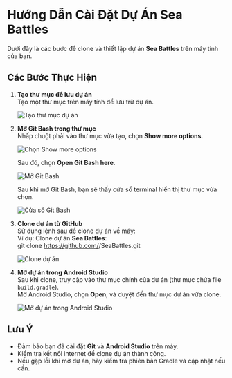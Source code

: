 # Hướng Dẫn Cài Đặt Dự Án Sea Battles

Dưới đây là các bước để clone và thiết lập dự án **Sea Battles** trên máy tính của bạn.

## Các Bước Thực Hiện

1. **Tạo thư mục để lưu dự án**  
   Tạo một thư mục trên máy tính để lưu trữ dự án.

   ![Tạo thư mục dự án](https://github.com/user-attachments/assets/98f61030-2158-4948-bd0a-d105490a392f)


2. **Mở Git Bash trong thư mục**  
   Nhấp chuột phải vào thư mục vừa tạo, chọn **Show more options**.

   ![Chọn Show more options](https://github.com/user-attachments/assets/23df3c57-d658-4c86-a2ad-7bd6329184c9)

   Sau đó, chọn **Open Git Bash here**.

   ![Mở Git Bash](https://github.com/user-attachments/assets/02239248-124d-4f75-8683-3b197c28f19b)


   Sau khi mở Git Bash, bạn sẽ thấy cửa sổ terminal hiển thị thư mục vừa chọn.

   ![Cửa sổ Git Bash](https://github.com/user-attachments/assets/a8f4c7e3-c24e-4d6b-8994-e59e04728415)


3. **Clone dự án từ GitHub**  
   Sử dụng lệnh sau để clone dự án về máy:  
   Ví dụ: Clone dự án **Sea Battles**:  
   git clone https://github.com/<your-username>/SeaBattles.git

   ![Clone dự án](https://github.com/user-attachments/assets/a64c9064-f160-4935-a2ab-c991cca8dc54)


4. **Mở dự án trong Android Studio**  
   Sau khi clone, truy cập vào thư mục chính của dự án (thư mục chứa file `build.gradle`).  
   Mở Android Studio, chọn **Open**, và duyệt đến thư mục dự án vừa clone.

   ![Mở dự án trong Android Studio](https://github.com/user-attachments/assets/cbca6339-549c-46b2-aaea-e8e764b4584c)


## Lưu Ý
- Đảm bảo bạn đã cài đặt **Git** và **Android Studio** trên máy.
- Kiểm tra kết nối internet để clone dự án thành công.
- Nếu gặp lỗi khi mở dự án, hãy kiểm tra phiên bản Gradle và cập nhật nếu cần.
